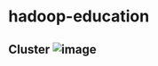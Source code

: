 # hadoop-education
Cluster
![image](https://user-images.githubusercontent.com/61418907/118696447-fa1e1980-b816-11eb-8625-cce8d2f7c313.png)
------------------------------------
